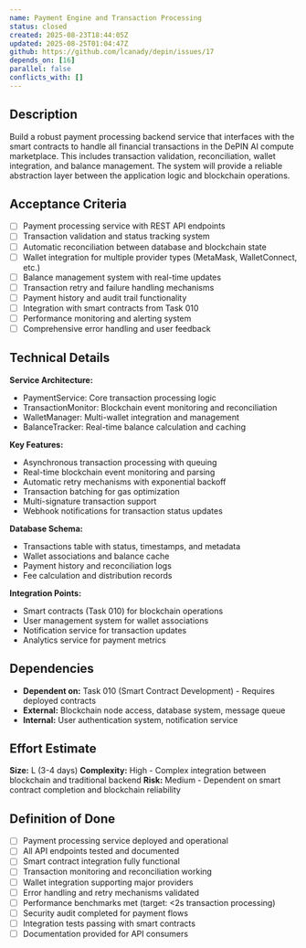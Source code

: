 ```yaml
---
name: Payment Engine and Transaction Processing
status: closed
created: 2025-08-23T18:44:05Z
updated: 2025-08-25T01:04:47Z
github: https://github.com/lcanady/depin/issues/17
depends_on: [16]
parallel: false
conflicts_with: []
---
```


## Description

Build a robust payment processing backend service that interfaces with the smart contracts to handle all financial transactions in the DePIN AI compute marketplace. This includes transaction validation, reconciliation, wallet integration, and balance management. The system will provide a reliable abstraction layer between the application logic and blockchain operations.

## Acceptance Criteria

- [ ] Payment processing service with REST API endpoints
- [ ] Transaction validation and status tracking system
- [ ] Automatic reconciliation between database and blockchain state
- [ ] Wallet integration for multiple provider types (MetaMask, WalletConnect, etc.)
- [ ] Balance management system with real-time updates
- [ ] Transaction retry and failure handling mechanisms
- [ ] Payment history and audit trail functionality
- [ ] Integration with smart contracts from Task 010
- [ ] Performance monitoring and alerting system
- [ ] Comprehensive error handling and user feedback

## Technical Details

**Service Architecture:**
- PaymentService: Core transaction processing logic
- TransactionMonitor: Blockchain event monitoring and reconciliation
- WalletManager: Multi-wallet integration and management
- BalanceTracker: Real-time balance calculation and caching

**Key Features:**
- Asynchronous transaction processing with queuing
- Real-time blockchain event monitoring and parsing
- Automatic retry mechanisms with exponential backoff
- Transaction batching for gas optimization
- Multi-signature transaction support
- Webhook notifications for transaction status updates

**Database Schema:**
- Transactions table with status, timestamps, and metadata
- Wallet associations and balance cache
- Payment history and reconciliation logs
- Fee calculation and distribution records

**Integration Points:**
- Smart contracts (Task 010) for blockchain operations
- User management system for wallet associations
- Notification service for transaction updates
- Analytics service for payment metrics

## Dependencies

- **Dependent on:** Task 010 (Smart Contract Development) - Requires deployed contracts
- **External:** Blockchain node access, database system, message queue
- **Internal:** User authentication system, notification service

## Effort Estimate

**Size:** L (3-4 days)
**Complexity:** High - Complex integration between blockchain and traditional backend
**Risk:** Medium - Dependent on smart contract completion and blockchain reliability

## Definition of Done

- [ ] Payment processing service deployed and operational
- [ ] All API endpoints tested and documented
- [ ] Smart contract integration fully functional
- [ ] Transaction monitoring and reconciliation working
- [ ] Wallet integration supporting major providers
- [ ] Error handling and retry mechanisms validated
- [ ] Performance benchmarks met (target: <2s transaction processing)
- [ ] Security audit completed for payment flows
- [ ] Integration tests passing with smart contracts
- [ ] Documentation provided for API consumers
